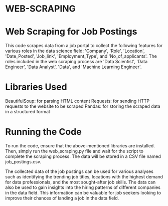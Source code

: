 # WEB-SCRAPING

# Web Scraping for Job Postings
This code scrapes data from a job portal to collect the following features for various roles in the data science field: 'Company', 'Role', 'Location', 'Date_Posted', 'Job_link', 'Employment_Type', and 'No_of_applicants'. The roles included in the web scraping process are 'Data Scientist', 'Data Engineer', 'Data Analyst', 'Data', and 'Machine Learning Engineer'.

# Libraries Used
BeautifulSoup: for parsing HTML content
Requests: for sending HTTP requests to the website to be scraped
Pandas: for storing the scraped data in a structured format

# Running the Code
To run the code, ensure that the above-mentioned libraries are installed. 
Then, simply run the web_scraping.py file and wait for the script to complete the scraping process. The data will be stored in a CSV file named job_postings.csv.

The collected data of the job postings can be used for various analyses such as identifying the trending job titles, locations with the highest demand for data professionals, and the most sought-after job skills. The data can also be used to gain insights into the hiring patterns of different companies in the data field. This information can be valuable for job seekers looking to improve their chances of landing a job in the data field.

